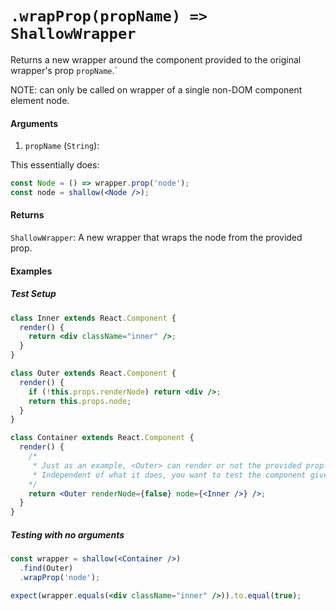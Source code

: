 # `.wrapProp(propName) => ShallowWrapper`

Returns a new wrapper around the component provided to the original wrapper's prop `propName`.`

NOTE: can only be called on wrapper of a single non-DOM component element node.

#### Arguments

1. `propName` (`String`):

This essentially does:

```jsx
const Node = () => wrapper.prop('node');
const node = shallow(<Node />);
```

#### Returns

`ShallowWrapper`: A new wrapper that wraps the node from the provided prop.

#### Examples

##### Test Setup

```jsx
class Inner extends React.Component {
  render() {
    return <div className="inner" />;
  }
}

class Outer extends React.Component {
  render() {
    if (!this.props.renderNode) return <div />;
    return this.props.node;
  }
}

class Container extends React.Component {
  render() {
    /*
     * Just as an example, <Outer> can render or not the provided prop.
     * Independent of what it does, you want to test the component given to node.
    */
    return <Outer renderNode={false} node={<Inner />} />;
  }
}
```

##### Testing with no arguments

```jsx
const wrapper = shallow(<Container />)
  .find(Outer)
  .wrapProp('node');

expect(wrapper.equals(<div className="inner" />)).to.equal(true);
```
